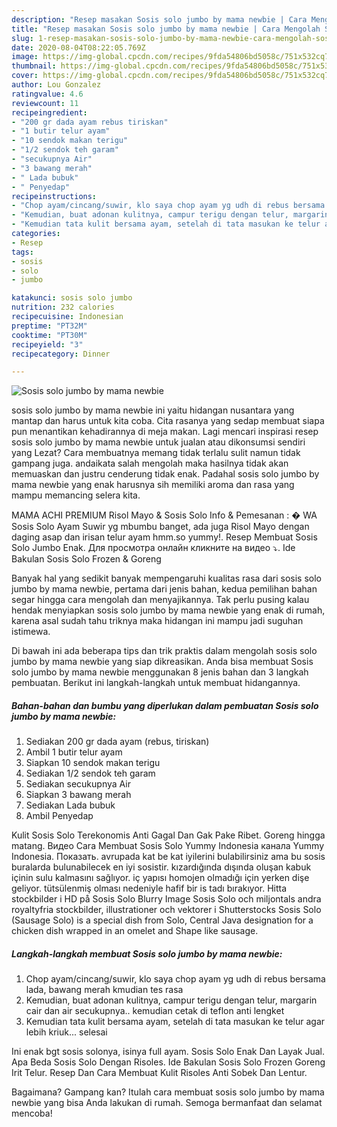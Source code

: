 ```yaml
---
description: "Resep masakan Sosis solo jumbo by mama newbie | Cara Mengolah Sosis solo jumbo by mama newbie Yang Enak Dan Mudah"
title: "Resep masakan Sosis solo jumbo by mama newbie | Cara Mengolah Sosis solo jumbo by mama newbie Yang Enak Dan Mudah"
slug: 1-resep-masakan-sosis-solo-jumbo-by-mama-newbie-cara-mengolah-sosis-solo-jumbo-by-mama-newbie-yang-enak-dan-mudah
date: 2020-08-04T08:22:05.769Z
image: https://img-global.cpcdn.com/recipes/9fda54806bd5058c/751x532cq70/sosis-solo-jumbo-by-mama-newbie-foto-resep-utama.jpg
thumbnail: https://img-global.cpcdn.com/recipes/9fda54806bd5058c/751x532cq70/sosis-solo-jumbo-by-mama-newbie-foto-resep-utama.jpg
cover: https://img-global.cpcdn.com/recipes/9fda54806bd5058c/751x532cq70/sosis-solo-jumbo-by-mama-newbie-foto-resep-utama.jpg
author: Lou Gonzalez
ratingvalue: 4.6
reviewcount: 11
recipeingredient:
- "200 gr dada ayam rebus tiriskan"
- "1 butir telur ayam"
- "10 sendok makan terigu"
- "1/2 sendok teh garam"
- "secukupnya Air"
- "3 bawang merah"
- " Lada bubuk"
- " Penyedap"
recipeinstructions:
- "Chop ayam/cincang/suwir, klo saya chop ayam yg udh di rebus bersama lada, bawang merah kmudian tes rasa"
- "Kemudian, buat adonan kulitnya, campur terigu dengan telur, margarin cair dan air secukupnya.. kemudian cetak di teflon anti lengket"
- "Kemudian tata kulit bersama ayam, setelah di tata masukan ke telur agar lebih kriuk... selesai"
categories:
- Resep
tags:
- sosis
- solo
- jumbo

katakunci: sosis solo jumbo 
nutrition: 232 calories
recipecuisine: Indonesian
preptime: "PT32M"
cooktime: "PT30M"
recipeyield: "3"
recipecategory: Dinner

---
```



![Sosis solo jumbo by mama newbie](https://img-global.cpcdn.com/recipes/9fda54806bd5058c/751x532cq70/sosis-solo-jumbo-by-mama-newbie-foto-resep-utama.jpg)


sosis solo jumbo by mama newbie ini yaitu hidangan nusantara yang mantap dan harus untuk kita coba. Cita rasanya yang sedap membuat siapa pun menantikan kehadirannya di meja makan.
Lagi mencari inspirasi resep sosis solo jumbo by mama newbie untuk jualan atau dikonsumsi sendiri yang Lezat? Cara membuatnya memang tidak terlalu sulit namun tidak gampang juga. andaikata salah mengolah maka hasilnya tidak akan memuaskan dan justru cenderung tidak enak. Padahal sosis solo jumbo by mama newbie yang enak harusnya sih memiliki aroma dan rasa yang mampu memancing selera kita.

MAMA ACHI PREMIUM Risol Mayo &amp; Sosis Solo Info &amp; Pemesanan : � WA Sosis Solo Ayam Suwir yg mbumbu banget, ada juga Risol Mayo dengan daging asap dan irisan telur ayam hmm.so yummy!. Resep Membuat Sosis Solo Jumbo Enak. Для просмотра онлайн кликните на видео ⤵. Ide Bakulan Sosis Solo Frozen &amp; Goreng

Banyak hal yang sedikit banyak mempengaruhi kualitas rasa dari sosis solo jumbo by mama newbie, pertama dari jenis bahan, kedua pemilihan bahan segar hingga cara mengolah dan menyajikannya. Tak perlu pusing kalau hendak menyiapkan sosis solo jumbo by mama newbie yang enak di rumah, karena asal sudah tahu triknya maka hidangan ini mampu jadi suguhan istimewa.


Di bawah ini ada beberapa tips dan trik praktis dalam mengolah sosis solo jumbo by mama newbie yang siap dikreasikan. Anda bisa membuat Sosis solo jumbo by mama newbie menggunakan 8 jenis bahan dan 3 langkah pembuatan. Berikut ini langkah-langkah untuk membuat hidangannya.

<!--inarticleads1-->

##### Bahan-bahan dan bumbu yang diperlukan dalam pembuatan Sosis solo jumbo by mama newbie:

1. Sediakan 200 gr dada ayam (rebus, tiriskan)
1. Ambil 1 butir telur ayam
1. Siapkan 10 sendok makan terigu
1. Sediakan 1/2 sendok teh garam
1. Sediakan secukupnya Air
1. Siapkan 3 bawang merah
1. Sediakan  Lada bubuk
1. Ambil  Penyedap


Kulit Sosis Solo Terekonomis Anti Gagal Dan Gak Pake Ribet. Goreng hingga matang. Видео Cara Membuat Sosis Solo Yummy Indonesia канала Yummy Indonesia. Показать. avrupada kat be kat iyilerini bulabilirsiniz ama bu sosis buralarda bulunabilecek en iyi sosistir. kızardığında dışında oluşan kabuk içinin sulu kalmasını sağlıyor. iç yapısı homojen olmadığı için yerken dişe geliyor. tütsülenmiş olması nedeniyle hafif bir is tadı bırakıyor. Hitta stockbilder i HD på Sosis Solo Blurry Image Sosis Solo och miljontals andra royaltyfria stockbilder, illustrationer och vektorer i Shutterstocks Sosis Solo (Sausage Solo) is a special dish from Solo, Central Java designation for a chicken dish wrapped in an omelet and Shape like sausage. 

<!--inarticleads2-->

##### Langkah-langkah membuat Sosis solo jumbo by mama newbie:

1. Chop ayam/cincang/suwir, klo saya chop ayam yg udh di rebus bersama lada, bawang merah kmudian tes rasa
1. Kemudian, buat adonan kulitnya, campur terigu dengan telur, margarin cair dan air secukupnya.. kemudian cetak di teflon anti lengket
1. Kemudian tata kulit bersama ayam, setelah di tata masukan ke telur agar lebih kriuk... selesai


Ini enak bgt sosis solonya, isinya full ayam. Sosis Solo Enak Dan Layak Jual. Apa Beda Sosis Solo Dengan Risoles. Ide Bakulan Sosis Solo Frozen Goreng Irit Telur. Resep Dan Cara Membuat Kulit Risoles Anti Sobek Dan Lentur. 

Bagaimana? Gampang kan? Itulah cara membuat sosis solo jumbo by mama newbie yang bisa Anda lakukan di rumah. Semoga bermanfaat dan selamat mencoba!
